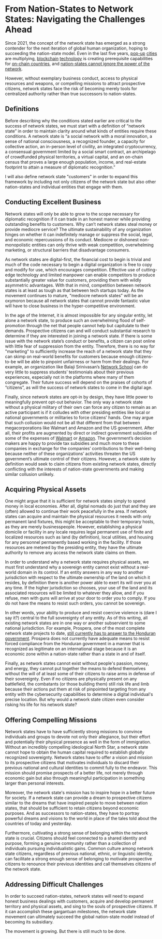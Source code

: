 # From Nation-States to Network States: Navigating the Challenges Ahead
Since 2021, the concept of the network state has emerged as a strong contender for the next iteration of global human organization, hoping to succeeding the nation-state model. Even in the last five years, [pop-up](https://www.edgecity.live) [cities](https://www.zuzalu.city) are multiplying, [blockchain](https://layerzero.network) [technology](https://www.erc4337.io) is creating prerequisite capabilities for [on-chain countries](https://pangea.web4.world), and [nation-states cannot ignore the power of the network](https://foreignpolicy.com/2024/01/24/honduras-zedes-us-prospera-world-bank-biden-castro/). 

However, without exemplary business conduct, access to physical resources and weapons, or compelling missions to attract prospective citizens, network states face the risk of becoming merely tools for centralized authority rather than true successors to nation-states.

## Definitions
Before describing why the conditions stated earlier are critical to the success of network states, we must start with a definition of “network state” in order to maintain clarity around what kinds of entities require these conditions. A network state is “a social network with a moral innovation, a sense of national consciousness, a recognized founder, a capacity for collective action, an in-person level of civility, an integrated cryptocurrency, a consensual government limited by a social smart contract, an archipelago of crowdfunded physical territories, a virtual capital, and an on-chain census that proves a large enough population, income, and real-estate footprint to attain a measure of diplomatic recognition.” 

I will also define network state "customers" in order to expand this framework by including not only citizens of the network state but also other nation-states and individual entities that engage with them. 

## Conducting Excellent Business
Network states will only be able to grow to the scope necessary for diplomatic recognition if it can trade in an honest manner while providing outstanding benefits to customers. Why can’t network states steal money or provide mediocre service? The ultimate sustainability of any organization hinges on whether it can indefinitely manage or suppress the social, legal, and economic repercussions of its conduct. Mediocre or dishonest non-monopolistic entities can only thrive with weak competition, overwhelming marketing, or structural barriers that disadvantage consumers. 

As network states are digital-first, the financial cost to begin is trivial and much of the code necessary to begin a digital organization is free to copy and modify for use, which encourages competition. Effective use of cutting-edge technology and limited manpower can enable competitors to produce substantially greater value for customers, providing them with wildly asymmetric advantages. With that in mind, competition between network states is at least as tough as that between tech startups today. As the movement continues to mature, “mediocre network states” will be an oxymoron because all network states that cannot provide fantastic value will have to close business in the hyper-competitive environment.

In the age of the Internet, it is almost impossible for any singular entity, let alone a network state, to produce such an overwhelming flood of self-promotion through the net that people cannot help but capitulate to their demands. Prospective citizens can and will conduct substantial research to determine if they are interested in joining a network state. If there is some issue with the network state’s conduct or benefits, a citizen can post online with little fear of suppression from the entity. Therefore, there is no way for "marketing" to sufficiently increase the reach of a network state that they can skimp on real-world benefits for customers because enough citizens-to-be will be able to pinpoint unfairness or harm from their dealings. For example, an organization like Balaji Srinivasan’s [Network School](https://balajis.com/p/network-school-2025) can do very little to suppress students’ testimonials about their previous experiences, especially not in the platforms where many of them congregate. Their future success will depend on the praises of cohorts of “citizens”, as will the success of network states to come in the digital age.

Finally, since network states are opt-in by design, they have little power to meaningfully prevent opt-out behavior. The only way a network state without a physical military of their own can force any citizen to remain as an active participant is if it colludes with other presiding entities like local or national governments or militaries to force citizens' hands. One may argue that such collusion would not be all that different from that between megacorporations like Walmart and Amazon and the US government. After all, their profits are augmented by direct or indirect government subsidies of some of the expenses of [Walmart](https://rmfu.org/taxpayer-dollars-subsidize-wal-mart/) or [Amazon](https://goodjobsfirst.org/amazon-tracker/). The government’s decision makers are happy to provide tax subsidies and much more to these companies in exchange for the companies’ contributions to their well-being because neither of these organizations’ activities threaten the US government’s ultimate control of their citizens. However, a network state by definition would seek to claim citizens from existing network states, directly conflicting with the interests of nation-state governments and making similar collusion unlikely. 

## Acquiring Physical Assets
One might argue that it is sufficient for network states simply to spend money in local economies. After all, digital nomads do just that and they are (often) allowed to continue their work peacefully in the area. If network states can acquire and maintain the physical resources it needs with only permanent land fixtures, this might be acceptable to their temporary hosts, as they are merely businesspeople. However, establishing a physical domicile or facility in any locale requires legal permanent use of finite and localized resources such as land (by definition), local utilities, and housing for any personnel permanently based working in the facility. If those resources are metered by the presiding entity, they have the ultimate authority to remove any access the network state claims on them.

In order to understand why a network state requires physical assets, we must first understand why a sovereign entity cannot exist without a real-world domain in its control. If an entity answers in any way to another jurisdiction with respect to the ultimate ownership of the land on which it resides, by definition there is another power able to exert its will over you at any time. If the higher jurisdiction so chooses, your use of the land and its associated resources will be limited to whatever they allow, and if you refuse, men with guns will arrive at your door to order you to comply. If you do not have the means to resist such orders, you cannot be sovereign. 

In other words, your ability to produce and resist coercive violence is (dare I say it?) central to the full sovereignty of any entity. As of this writing, all existing network states are in one way or another subservient to some national jurisdiction. For example, Prospera, one of the most complete network state projects to date, [still currently has to answer to the Honduran government](https://news.mongabay.com/2024/12/foreign-investor-lawsuits-impede-honduras-human-rights-environment-protections/). Prospera does not currently have adequate means to resist forced compliance from the Honduran government in a manner that is recognized as legitimate on an international stage because it is an economic zone within a nation-state rather than a state in and of itself.

Finally, as network states cannot exist without people's passion, money, and energy, they cannot put together the means to defend themselves without the will of at least some of their citizens to raise arms in defense of their sovereignty. Even if no citizens are physically present on any battlefield, the combatants (or those building them) still risk life and limb because their actions put them at risk of pinpointed targeting from any entity with the cybersecurity capabilities to determine a digital individual's precise location. But why would a network state citizen even consider risking his life for his network state?

## Offering Compelling Missions
Network states have to have sufficiently strong missions to convince individuals and groups to devote not only their allegiance, but their effort and potentially their physical presence as well in the form of immigration. Without an incredibly compelling ideological North Star, a network state cannot hope to obtain the human capital required to establish globally recognized sovereignty. Network states have to offer a vision and mission to its prospective citizens that motivates individuals to discard their previous national and cultural identities to commit fully to the endeavor. This mission should promise prospects of a better life, not merely through economic gain but also through meaningful participation in something larger than personal interests. 

Moreover, the network state's mission has to inspire hope in a better future for society. If a network state can provide a dream to prospective citizens similar to the dreams that have inspired people to move between nation states, that should be sufficient to retain citizens beyond economic purposes. And as successors to nation-states, they have to portray powerful dreams and visions to the world in place of the tales told about the countries of today and yesterday.

Furthermore, cultivating a strong sense of belonging within the network state is crucial. Citizens should feel connected to a shared identity and purpose, forming a genuine community rather than a collection of individuals pursuing individualistic gains. Common culture among network state citizens, regardless of previous national, ethnic, or linguistic identity, can facilitate a strong enough sense of belonging to motivate prospective citizens to renounce their previous identities and call themselves citizens of the network state.

## Addressing Difficult Challenges
In order to succeed nation-states, network states will need to expand honest business dealings with customers, acquire and develop permanent territory and physical assets, and sing to the souls of prospective citizens. If it can accomplish these gargantuan milestones, the network state movement can ultimately succeed the global nation-state model instead of becoming its subsidiary. 

The movement is growing. But there is still much to be done.
